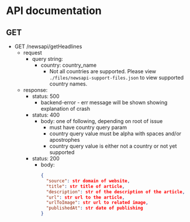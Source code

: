 # API documentation

## GET

- GET /newsapi/getHeadlines
  - request
    - query string:
      - country: country_name
        - Not all countries are supported.
          Please view `./files/newsapi-support-files.json` to view supported country names.
  - response:
    - status: 500
      - backend-error - err message will be shown showing explanation of crash
    - status: 400
      -  body: one of following, depending on root of issue
         -  must have country query param
         -  country query value must be alpha with spaces and/or apostrophes
         -  country query value is either not a country or not yet supported
    - status: 200
      - body:
          ```json
          {
            "source": str domain of website,
            "title": str title of article, 
            "description": str of the description of the article, 
            "url": str url to the article, 
            "urlToImage": str url to related image, 
            "publishedAt": str date of publishing
          }
          ```